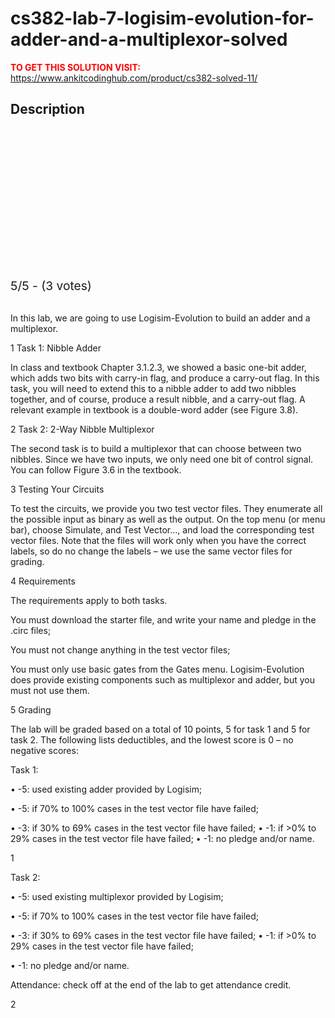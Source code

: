 # cs382-lab-7-logisim-evolution-for-adder-and-a-multiplexor-solved



**<span style='color:red'>TO GET THIS SOLUTION VISIT:</span>** https://www.ankitcodinghub.com/product/cs382-solved-11/

<h2>Description</h2>



<div class="kk-star-ratings kksr-auto kksr-align-center kksr-valign-top" data-payload="{&quot;align&quot;:&quot;center&quot;,&quot;id&quot;:&quot;128138&quot;,&quot;slug&quot;:&quot;default&quot;,&quot;valign&quot;:&quot;top&quot;,&quot;ignore&quot;:&quot;&quot;,&quot;reference&quot;:&quot;auto&quot;,&quot;class&quot;:&quot;&quot;,&quot;count&quot;:&quot;3&quot;,&quot;legendonly&quot;:&quot;&quot;,&quot;readonly&quot;:&quot;&quot;,&quot;score&quot;:&quot;5&quot;,&quot;starsonly&quot;:&quot;&quot;,&quot;best&quot;:&quot;5&quot;,&quot;gap&quot;:&quot;4&quot;,&quot;greet&quot;:&quot;Rate this product&quot;,&quot;legend&quot;:&quot;5\/5 - (3 votes)&quot;,&quot;size&quot;:&quot;24&quot;,&quot;title&quot;:&quot;CS382 Lab 7-Logisim-Evolution for  adder and a multiplexor  Solved&quot;,&quot;width&quot;:&quot;138&quot;,&quot;_legend&quot;:&quot;{score}\/{best} - ({count} {votes})&quot;,&quot;font_factor&quot;:&quot;1.25&quot;}">
            
<div class="kksr-stars">
    
<div class="kksr-stars-inactive">
            <div class="kksr-star" data-star="1" style="padding-right: 4px">
            

<div class="kksr-icon" style="width: 24px; height: 24px;"></div>
        </div>
            <div class="kksr-star" data-star="2" style="padding-right: 4px">
            

<div class="kksr-icon" style="width: 24px; height: 24px;"></div>
        </div>
            <div class="kksr-star" data-star="3" style="padding-right: 4px">
            

<div class="kksr-icon" style="width: 24px; height: 24px;"></div>
        </div>
            <div class="kksr-star" data-star="4" style="padding-right: 4px">
            

<div class="kksr-icon" style="width: 24px; height: 24px;"></div>
        </div>
            <div class="kksr-star" data-star="5" style="padding-right: 4px">
            

<div class="kksr-icon" style="width: 24px; height: 24px;"></div>
        </div>
    </div>
    
<div class="kksr-stars-active" style="width: 138px;">
            <div class="kksr-star" style="padding-right: 4px">
            

<div class="kksr-icon" style="width: 24px; height: 24px;"></div>
        </div>
            <div class="kksr-star" style="padding-right: 4px">
            

<div class="kksr-icon" style="width: 24px; height: 24px;"></div>
        </div>
            <div class="kksr-star" style="padding-right: 4px">
            

<div class="kksr-icon" style="width: 24px; height: 24px;"></div>
        </div>
            <div class="kksr-star" style="padding-right: 4px">
            

<div class="kksr-icon" style="width: 24px; height: 24px;"></div>
        </div>
            <div class="kksr-star" style="padding-right: 4px">
            

<div class="kksr-icon" style="width: 24px; height: 24px;"></div>
        </div>
    </div>
</div>
                

<div class="kksr-legend" style="font-size: 19.2px;">
            5/5 - (3 votes)    </div>
    </div>
&nbsp;

In this lab, we are going to use Logisim-Evolution to build an adder and a multiplexor.

1 Task 1: Nibble Adder

In class and textbook Chapter 3.1.2.3, we showed a basic one-bit adder, which adds two bits with carry-in flag, and produce a carry-out flag. In this task, you will need to extend this to a nibble adder to add two nibbles together, and of course, produce a result nibble, and a carry-out flag. A relevant example in textbook is a double-word adder (see Figure 3.8).

2 Task 2: 2-Way Nibble Multiplexor

The second task is to build a multiplexor that can choose between two nibbles. Since we have two inputs, we only need one bit of control signal. You can follow Figure 3.6 in the textbook.

3 Testing Your Circuits

To test the circuits, we provide you two test vector files. They enumerate all the possible input as binary as well as the output. On the top menu (or menu bar), choose Simulate, and Test Vector…, and load the corresponding test vector files. Note that the files will work only when you have the correct labels, so do no change the labels – we use the same vector files for grading.

4 Requirements

The requirements apply to both tasks.

You must download the starter file, and write your name and pledge in the .circ files;

You must not change anything in the test vector files;

You must only use basic gates from the Gates menu. Logisim-Evolution does provide existing components such as multiplexor and adder, but you must not use them.

5 Grading

The lab will be graded based on a total of 10 points, 5 for task 1 and 5 for task 2. The following lists deductibles, and the lowest score is 0 – no negative scores:

Task 1:

• -5: used existing adder provided by Logisim;

• -5: if 70% to 100% cases in the test vector file have failed;

• -3: if 30% to 69% cases in the test vector file have failed; • -1: if &gt;0% to 29% cases in the test vector file have failed; • -1: no pledge and/or name.

1

Task 2:

• -5: used existing multiplexor provided by Logisim;

• -5: if 70% to 100% cases in the test vector file have failed;

• -3: if 30% to 69% cases in the test vector file have failed; • -1: if &gt;0% to 29% cases in the test vector file have failed;

• -1: no pledge and/or name.

Attendance: check off at the end of the lab to get attendance credit.

2
